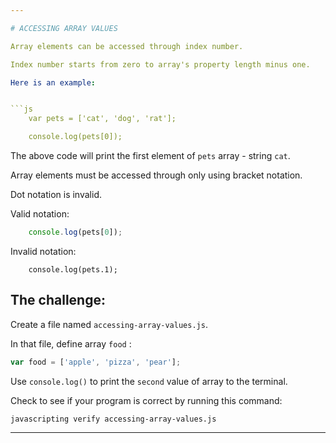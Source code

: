 ```yaml
---

# ACCESSING ARRAY VALUES

Array elements can be accessed through index number.

Index number starts from zero to array's property length minus one.

Here is an example:


```js
	var pets = ['cat', 'dog', 'rat'];

	console.log(pets[0]);
```

The above code will print the first element of `pets` array - string `cat`.

Array elements must be accessed through only using bracket notation.

Dot notation is invalid.

Valid notation:

```js
	console.log(pets[0]);
```

Invalid notation:
```
	console.log(pets.1);
```

## The challenge:

Create a file named `accessing-array-values.js`.

In that file, define array `food` :
```js
var food = ['apple', 'pizza', 'pear'];
```


Use `console.log()` to print the `second` value of array to the terminal.

Check to see if your program is correct by running this command:

`javascripting verify accessing-array-values.js`

---
```

